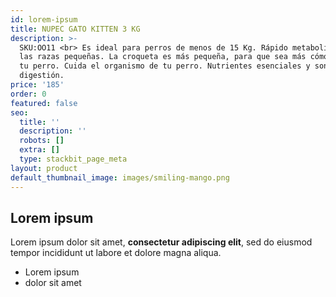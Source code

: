 ```yaml
---
id: lorem-ipsum
title: NUPEC GATO KITTEN 3 KG
description: >-
  SKU:OO11 <br> Es ideal para perros de menos de 15 Kg. Rápido metabolismo de
  las razas pequeñas. La croqueta es más pequeña, para que sea más cómodo para
  tu perro. Cuida el organismo de tu perro. Nutrientes esenciales y son de fácil
  digestión.
price: '185'
order: 0
featured: false
seo:
  title: ''
  description: ''
  robots: []
  extra: []
  type: stackbit_page_meta
layout: product
default_thumbnail_image: images/smiling-mango.png
---
```

## Lorem ipsum

Lorem ipsum dolor sit amet, **consectetur adipiscing elit**, sed do eiusmod tempor incididunt ut labore et dolore magna aliqua.

- Lorem ipsum
- dolor sit amet
